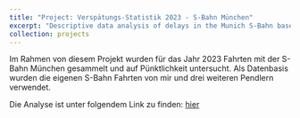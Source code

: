 ```yaml
---
title: "Project: Verspätungs-Statistik 2023 - S-Bahn München"
excerpt: "Descriptive data analysis of delays in the Munich S-Bahn based on self-collected dataset on my line [DE]<br/><img src='/images/ZugEndet_Aussteigen_3.jpg'>"
collection: projects
---
```



Im Rahmen von diesem Projekt wurden für das Jahr 2023 Fahrten mit der S-Bahn München gesammelt und auf Pünktlichkeit untersucht. Als Datenbasis wurden die eigenen S-Bahn Fahrten von mir und drei weiteren Pendlern verwendet. 

Die Analyse ist unter folgendem Link zu finden: [hier](http://felixschweikl.github.io/files/paper1.pdf)
